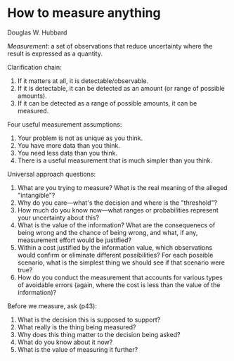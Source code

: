 # How to measure anything
Douglas W. Hubbard

*Measurement*: a set of observations that reduce uncertainty where the result is
expressed as a quantity.

Clarification chain:

1. If it matters at all, it is detectable/observable.
2. If it is detectable, it can be detected as an amount (or range of possible amounts).
3. If it can be detected as a range of possible amounts, it can be measured.

 Four useful measurement assumptions:

1. Your problem is not as unique as you think.
2. You have more data than you think.
3. You need less data than you think.
4. There is a useful measurement that is much simpler than you think.

Universal approach questions:

1. What are you trying to measure? What is the real meaning of the alleged
   "intangible"?
2. Why do you care—what's the decision and where is the "threshold"?
3. How much do you know now—what ranges or probabilities represent your
   uncertainty about this?
4. What is the value of the information? What are the consequenecs of being
   wrong and the chance of being wrong, and what, if any, measurement effort
   would be justified?
5. Within a cost justified by the information value, which observations would
   confirm or eliminate different possibilities? For each possible scenario,
   what is the simplest thing we should see if that scenario were true?
6. How do you conduct the measurement that accounts for various types of
   avoidable errors (again, where the cost is less than the value of the
   information)?


Before we measure, ask (p43):

1. What is the decision this is supposed to support?
2. What really is the thing being measured?
3. Why does this thing matter to the decision being asked?
4. What do you know about it now?
5. What is the value of measuring it further?
